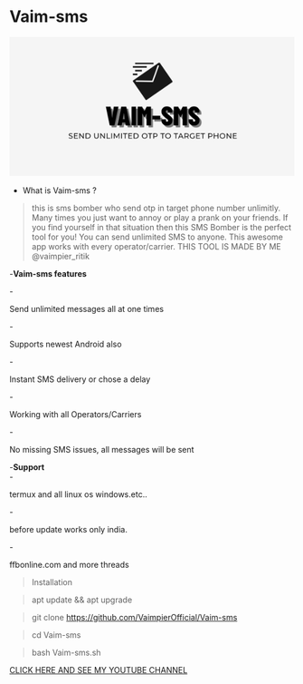 # Vaim-sms
<img src="vaim-sms.png"><br>


- What is Vaim-sms ?
> this is sms bomber who send otp in target phone number unlimitly.
> Many times you just want to annoy or play a prank on your friends.
> If you find yourself in that situation then this SMS Bomber is the perfect tool for you!
> You can send unlimited SMS to anyone. This awesome app works with every operator/carrier.
> THIS TOOL IS MADE BY ME @vaimpier_ritik



-<b>Vaim-sms features </b><br>

-<p>  Send unlimited messages all at one times</p>
-<p>  Supports newest Android also</p>
-<p>  Instant SMS delivery or chose a delay</p>
-<p>  Working with all Operators/Carriers</p>
-<p>  No missing SMS issues, all messages will be sent</p>

-<b>Support </b><br>
-<p>  termux and all linux os windows.etc..</p>
-<p>  before update works only india.</p>
-<p>  ffbonline.com and more threads</p>
 

><p>Installation <br>
 
> apt update && apt upgrade
 
> git clone https://github.com/VaimpierOfficial/Vaim-sms
 
> cd Vaim-sms  
 
> bash Vaim-sms.sh

  
<a href="https://www.youtube.com/channel/UCu-xG31hWgJLIptcPBuSigQ"> CLICK HERE AND SEE MY YOUTUBE CHANNEL </a>

